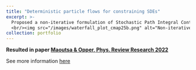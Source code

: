 ```yaml
---
title: "Deterministic particle flows for constraining SDEs"
excerpt: >-
  Proposed a non-iterative formulation of Stochastic Path Integral Control <br/> - **with Dimitra Maoutsa, Manfred Opper** <br/> PhD project
  <br/><img src="/images/waterfall_plot_cmap25b.png" alt="Non-iterative Path Integral Control—Dimitra Maoutsa" width="460" style="display:block; margin:0 auto;" />
collection: portfolio
---
```

**Resulted in paper [Maoutsa \& Opper, Phys. Review Research 2022](https://journals.aps.org/prresearch/abstract/10.1103/PhysRevResearch.4.043035?ft=1)**


See more information [here](https://github.com/dimitra-maoutsa/DeterministicParticleFlowControl)
